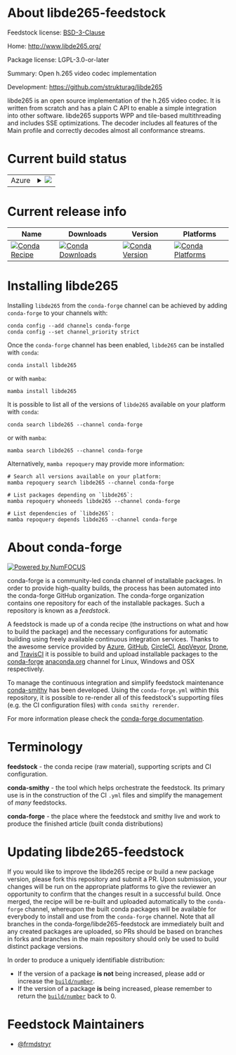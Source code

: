 About libde265-feedstock
========================

Feedstock license: [BSD-3-Clause](https://github.com/conda-forge/libde265-feedstock/blob/main/LICENSE.txt)

Home: http://www.libde265.org/

Package license: LGPL-3.0-or-later

Summary: Open h.265 video codec implementation

Development: https://github.com/strukturag/libde265

libde265 is an open source implementation of the h.265 video codec.
It is written from scratch and has a plain C API to enable a simple
integration into other software. libde265 supports WPP and tile-based
multithreading and includes SSE optimizations. The decoder includes all
features of the Main profile and correctly decodes almost all conformance
streams.


Current build status
====================


<table>
    
  <tr>
    <td>Azure</td>
    <td>
      <details>
        <summary>
          <a href="https://dev.azure.com/conda-forge/feedstock-builds/_build/latest?definitionId=18643&branchName=main">
            <img src="https://dev.azure.com/conda-forge/feedstock-builds/_apis/build/status/libde265-feedstock?branchName=main">
          </a>
        </summary>
        <table>
          <thead><tr><th>Variant</th><th>Status</th></tr></thead>
          <tbody><tr>
              <td>linux_64</td>
              <td>
                <a href="https://dev.azure.com/conda-forge/feedstock-builds/_build/latest?definitionId=18643&branchName=main">
                  <img src="https://dev.azure.com/conda-forge/feedstock-builds/_apis/build/status/libde265-feedstock?branchName=main&jobName=linux&configuration=linux%20linux_64_" alt="variant">
                </a>
              </td>
            </tr><tr>
              <td>linux_aarch64</td>
              <td>
                <a href="https://dev.azure.com/conda-forge/feedstock-builds/_build/latest?definitionId=18643&branchName=main">
                  <img src="https://dev.azure.com/conda-forge/feedstock-builds/_apis/build/status/libde265-feedstock?branchName=main&jobName=linux&configuration=linux%20linux_aarch64_" alt="variant">
                </a>
              </td>
            </tr><tr>
              <td>linux_ppc64le</td>
              <td>
                <a href="https://dev.azure.com/conda-forge/feedstock-builds/_build/latest?definitionId=18643&branchName=main">
                  <img src="https://dev.azure.com/conda-forge/feedstock-builds/_apis/build/status/libde265-feedstock?branchName=main&jobName=linux&configuration=linux%20linux_ppc64le_" alt="variant">
                </a>
              </td>
            </tr><tr>
              <td>osx_64</td>
              <td>
                <a href="https://dev.azure.com/conda-forge/feedstock-builds/_build/latest?definitionId=18643&branchName=main">
                  <img src="https://dev.azure.com/conda-forge/feedstock-builds/_apis/build/status/libde265-feedstock?branchName=main&jobName=osx&configuration=osx%20osx_64_" alt="variant">
                </a>
              </td>
            </tr><tr>
              <td>osx_arm64</td>
              <td>
                <a href="https://dev.azure.com/conda-forge/feedstock-builds/_build/latest?definitionId=18643&branchName=main">
                  <img src="https://dev.azure.com/conda-forge/feedstock-builds/_apis/build/status/libde265-feedstock?branchName=main&jobName=osx&configuration=osx%20osx_arm64_" alt="variant">
                </a>
              </td>
            </tr><tr>
              <td>win_64</td>
              <td>
                <a href="https://dev.azure.com/conda-forge/feedstock-builds/_build/latest?definitionId=18643&branchName=main">
                  <img src="https://dev.azure.com/conda-forge/feedstock-builds/_apis/build/status/libde265-feedstock?branchName=main&jobName=win&configuration=win%20win_64_" alt="variant">
                </a>
              </td>
            </tr>
          </tbody>
        </table>
      </details>
    </td>
  </tr>
</table>

Current release info
====================

| Name | Downloads | Version | Platforms |
| --- | --- | --- | --- |
| [![Conda Recipe](https://img.shields.io/badge/recipe-libde265-green.svg)](https://anaconda.org/conda-forge/libde265) | [![Conda Downloads](https://img.shields.io/conda/dn/conda-forge/libde265.svg)](https://anaconda.org/conda-forge/libde265) | [![Conda Version](https://img.shields.io/conda/vn/conda-forge/libde265.svg)](https://anaconda.org/conda-forge/libde265) | [![Conda Platforms](https://img.shields.io/conda/pn/conda-forge/libde265.svg)](https://anaconda.org/conda-forge/libde265) |

Installing libde265
===================

Installing `libde265` from the `conda-forge` channel can be achieved by adding `conda-forge` to your channels with:

```
conda config --add channels conda-forge
conda config --set channel_priority strict
```

Once the `conda-forge` channel has been enabled, `libde265` can be installed with `conda`:

```
conda install libde265
```

or with `mamba`:

```
mamba install libde265
```

It is possible to list all of the versions of `libde265` available on your platform with `conda`:

```
conda search libde265 --channel conda-forge
```

or with `mamba`:

```
mamba search libde265 --channel conda-forge
```

Alternatively, `mamba repoquery` may provide more information:

```
# Search all versions available on your platform:
mamba repoquery search libde265 --channel conda-forge

# List packages depending on `libde265`:
mamba repoquery whoneeds libde265 --channel conda-forge

# List dependencies of `libde265`:
mamba repoquery depends libde265 --channel conda-forge
```


About conda-forge
=================

[![Powered by
NumFOCUS](https://img.shields.io/badge/powered%20by-NumFOCUS-orange.svg?style=flat&colorA=E1523D&colorB=007D8A)](https://numfocus.org)

conda-forge is a community-led conda channel of installable packages.
In order to provide high-quality builds, the process has been automated into the
conda-forge GitHub organization. The conda-forge organization contains one repository
for each of the installable packages. Such a repository is known as a *feedstock*.

A feedstock is made up of a conda recipe (the instructions on what and how to build
the package) and the necessary configurations for automatic building using freely
available continuous integration services. Thanks to the awesome service provided by
[Azure](https://azure.microsoft.com/en-us/services/devops/), [GitHub](https://github.com/),
[CircleCI](https://circleci.com/), [AppVeyor](https://www.appveyor.com/),
[Drone](https://cloud.drone.io/welcome), and [TravisCI](https://travis-ci.com/)
it is possible to build and upload installable packages to the
[conda-forge](https://anaconda.org/conda-forge) [anaconda.org](https://anaconda.org/)
channel for Linux, Windows and OSX respectively.

To manage the continuous integration and simplify feedstock maintenance
[conda-smithy](https://github.com/conda-forge/conda-smithy) has been developed.
Using the ``conda-forge.yml`` within this repository, it is possible to re-render all of
this feedstock's supporting files (e.g. the CI configuration files) with ``conda smithy rerender``.

For more information please check the [conda-forge documentation](https://conda-forge.org/docs/).

Terminology
===========

**feedstock** - the conda recipe (raw material), supporting scripts and CI configuration.

**conda-smithy** - the tool which helps orchestrate the feedstock.
                   Its primary use is in the construction of the CI ``.yml`` files
                   and simplify the management of *many* feedstocks.

**conda-forge** - the place where the feedstock and smithy live and work to
                  produce the finished article (built conda distributions)


Updating libde265-feedstock
===========================

If you would like to improve the libde265 recipe or build a new
package version, please fork this repository and submit a PR. Upon submission,
your changes will be run on the appropriate platforms to give the reviewer an
opportunity to confirm that the changes result in a successful build. Once
merged, the recipe will be re-built and uploaded automatically to the
`conda-forge` channel, whereupon the built conda packages will be available for
everybody to install and use from the `conda-forge` channel.
Note that all branches in the conda-forge/libde265-feedstock are
immediately built and any created packages are uploaded, so PRs should be based
on branches in forks and branches in the main repository should only be used to
build distinct package versions.

In order to produce a uniquely identifiable distribution:
 * If the version of a package **is not** being increased, please add or increase
   the [``build/number``](https://docs.conda.io/projects/conda-build/en/latest/resources/define-metadata.html#build-number-and-string).
 * If the version of a package **is** being increased, please remember to return
   the [``build/number``](https://docs.conda.io/projects/conda-build/en/latest/resources/define-metadata.html#build-number-and-string)
   back to 0.

Feedstock Maintainers
=====================

* [@frmdstryr](https://github.com/frmdstryr/)

